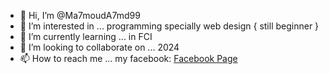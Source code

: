- 👋 Hi, I’m @Ma7moudA7md99
- 👀 I’m interested in ... programming specially web design { still beginner }
- 🌱 I’m currently learning ... in FCI
- 💞️ I’m looking to collaborate on ... 2024
- 📫 How to reach me ... my facebook: [Facebook Page](https://www.facebook.com/Ma7moudA7md99)

<!---
Mahmoud2002d/Mahmoud2002d is a ✨ special ✨ repository because its `README.md` (this file) appears on your GitHub profile.
You can click the Preview link to take a look at your changes.
--->

